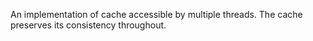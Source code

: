 An implementation of cache accessible by multiple threads. The cache preserves its consistency throughout.
